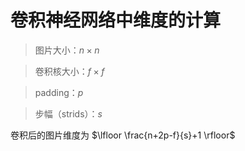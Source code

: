 # 卷积神经网络中维度的计算 
> 图片大小：$n \times n$ 

> 卷积核大小：$f \times f$

> padding：$p$

> 步幅（strids）：$s$

卷积后的图片维度为 $\lfloor \frac{n+2p-f}{s}+1 \rfloor$



